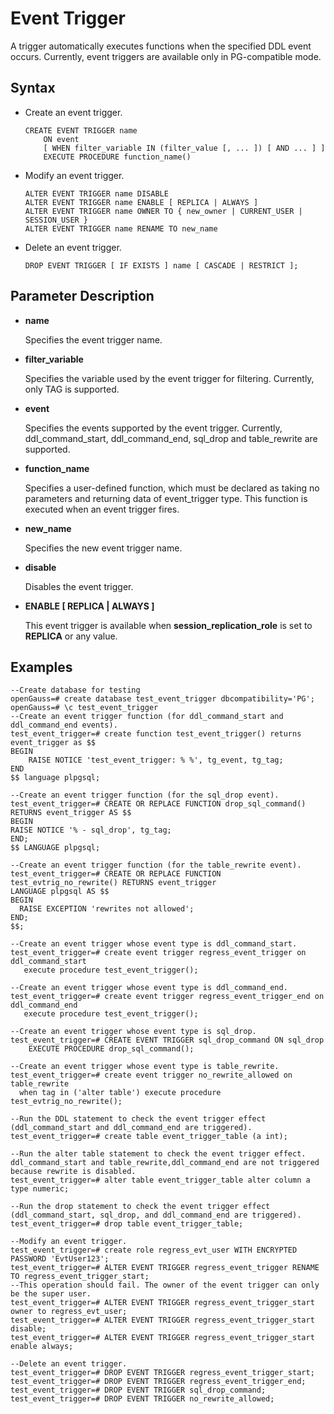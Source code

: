 # Event Trigger<a name="EN-US_TOPIC_0000001209983516"></a>

A trigger automatically executes functions when the specified DDL event occurs. Currently, event triggers are available only in PG-compatible mode.

## Syntax<a name="en-us_topic_0283136626_en-us_topic_0237122110_en-us_topic_0059778640_sbee45c05d75942939b8cb27ddd67bd30"></a>

-   Create an event trigger.

    ```
    CREATE EVENT TRIGGER name
        ON event
        [ WHEN filter_variable IN (filter_value [, ... ]) [ AND ... ] ]
        EXECUTE PROCEDURE function_name()
    ```


-   Modify an event trigger.

    ```
    ALTER EVENT TRIGGER name DISABLE
    ALTER EVENT TRIGGER name ENABLE [ REPLICA | ALWAYS ]
    ALTER EVENT TRIGGER name OWNER TO { new_owner | CURRENT_USER | SESSION_USER }
    ALTER EVENT TRIGGER name RENAME TO new_name
    ```


-   Delete an event trigger.

    ```
    DROP EVENT TRIGGER [ IF EXISTS ] name [ CASCADE | RESTRICT ];
    ```
## Parameter Description<a name="en-us_topic_0283165137_en-us_topic_0237122231_en-us_topic_0059778166_s65ae376394dba2599852d585997c77dd"></a>

-   **name**

    Specifies the event trigger name.

-   **filter\_variable**

    Specifies the variable used by the event trigger for filtering. Currently, only TAG is supported.

-   **event**

    Specifies the events supported by the event trigger. Currently, ddl\_command\_start, ddl\_command\_end, sql\_drop and table\_rewrite are supported.

-   **function\_name**

    Specifies a user-defined function, which must be declared as taking no parameters and returning data of event\_trigger type. This function is executed when an event trigger fires.

-   **new\_name**

    Specifies the new event trigger name.

-   **disable**

    Disables the event trigger.

-   **ENABLE [ REPLICA | ALWAYS ]**

    This event trigger is available when **session\_replication\_role** is set to **REPLICA** or any value.   
## Examples<a name="en-us_topic_0283731165_en-us_topic_0237122123_en-us_topic_0059778166_sfbca773f5bc99b3ead47668b3eb074fa"></a>

```
--Create database for testing
openGauss=# create database test_event_trigger dbcompatibility='PG';
openGauss=# \c test_event_trigger
--Create an event trigger function (for ddl_command_start and ddl_command_end events).
test_event_trigger=# create function test_event_trigger() returns event_trigger as $$
BEGIN
    RAISE NOTICE 'test_event_trigger: % %', tg_event, tg_tag;
END
$$ language plpgsql;

--Create an event trigger function (for the sql_drop event).
test_event_trigger=# CREATE OR REPLACE FUNCTION drop_sql_command()
RETURNS event_trigger AS $$
BEGIN
RAISE NOTICE '% - sql_drop', tg_tag;
END;
$$ LANGUAGE plpgsql;

--Create an event trigger function (for the table_rewrite event).
test_event_trigger=# CREATE OR REPLACE FUNCTION test_evtrig_no_rewrite() RETURNS event_trigger
LANGUAGE plpgsql AS $$
BEGIN
  RAISE EXCEPTION 'rewrites not allowed';
END;
$$;

--Create an event trigger whose event type is ddl_command_start.
test_event_trigger=# create event trigger regress_event_trigger on ddl_command_start
   execute procedure test_event_trigger();

--Create an event trigger whose event type is ddl_command_end.
test_event_trigger=# create event trigger regress_event_trigger_end on ddl_command_end
   execute procedure test_event_trigger();

--Create an event trigger whose event type is sql_drop.
test_event_trigger=# CREATE EVENT TRIGGER sql_drop_command ON sql_drop
    EXECUTE PROCEDURE drop_sql_command();

--Create an event trigger whose event type is table_rewrite.
test_event_trigger=# create event trigger no_rewrite_allowed on table_rewrite
  when tag in ('alter table') execute procedure test_evtrig_no_rewrite();

--Run the DDL statement to check the event trigger effect (ddl_command_start and ddl_command_end are triggered).
test_event_trigger=# create table event_trigger_table (a int);

--Run the alter table statement to check the event trigger effect. ddl_command_start and table_rewrite,ddl_command_end are not triggered because rewrite is disabled.
test_event_trigger=# alter table event_trigger_table alter column a type numeric;

--Run the drop statement to check the event trigger effect (ddl_command_start, sql_drop, and ddl_command_end are triggered).
test_event_trigger=# drop table event_trigger_table;

--Modify an event trigger.
test_event_trigger=# create role regress_evt_user WITH ENCRYPTED PASSWORD 'EvtUser123';
test_event_trigger=# ALTER EVENT TRIGGER regress_event_trigger RENAME TO regress_event_trigger_start;
--This operation should fail. The owner of the event trigger can only be the super user.
test_event_trigger=# ALTER EVENT TRIGGER regress_event_trigger_start owner to regress_evt_user;
test_event_trigger=# ALTER EVENT TRIGGER regress_event_trigger_start disable;
test_event_trigger=# ALTER EVENT TRIGGER regress_event_trigger_start enable always;

--Delete an event trigger.
test_event_trigger=# DROP EVENT TRIGGER regress_event_trigger_start;
test_event_trigger=# DROP EVENT TRIGGER regress_event_trigger_end;
test_event_trigger=# DROP EVENT TRIGGER sql_drop_command;
test_event_trigger=# DROP EVENT TRIGGER no_rewrite_allowed;
```
